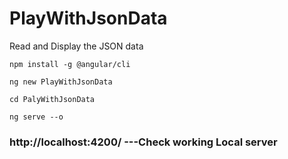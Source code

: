 # PlayWithJsonData
Read and Display the JSON data

```
npm install -g @angular/cli

ng new PlayWithJsonData

cd PalyWithJsonData

ng serve --o
```

### http://localhost:4200/ ---Check working Local server


